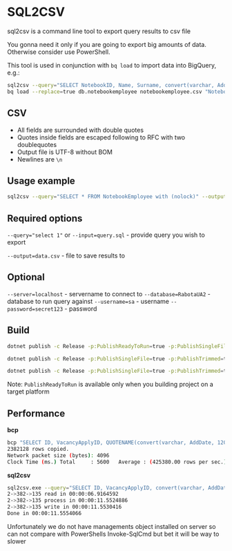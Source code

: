 # SQL2CSV

sql2csv is a command line tool to export query results to csv file

You gonna need it only if you are going to export big amounts of data. Otherwise consider use PowerShell.

This tool is used in conjunction with `bq load` to import data into BigQuery, e.g.:

```bash
sql2csv --query="SELECT NotebookID, Name, Surname, convert(varchar, AddDate, 120), HeadquarterCityID AS CityID FROM NotebookEmployee with (nolock)" --output=notebookemployee.csv
bq load --replace=true db.notebookemployee notebookemployee.csv "NotebookID:INTEGER,Name:STRING,Surname:STRING,AddDate:DATETIME,CityID:INTEGER"
```

## CSV

- All fields are surrounded with double quotes
- Quotes inside fields are escaped following to RFC with two doublequotes
- Output file is UTF-8 without BOM
- Newlines are `\n`

## Usage example

```bash
sql2csv --query="SELECT * FROM NotebookEmployee with (nolock)" --output=notebookemployee.csv --password=secret123
```

## Required options

`--query="select 1"` or `--input=query.sql` - provide query you wish to export

`--output=data.csv` - file to save results to

## Optional

`--server=localhost` - servername to connect to
`--database=RabotaUA2` - database to run query against
`--username=sa` - username
`--password=secret123` - password

## Build

```bash
dotnet publish -c Release -p:PublishReadyToRun=true -p:PublishSingleFile=true -p:PublishTrimmed=true --self-contained true -r osx-x64

dotnet publish -c Release -p:PublishSingleFile=true -p:PublishTrimmed=true --self-contained true -r win-x64

dotnet publish -c Release -p:PublishSingleFile=true -p:PublishTrimmed=true --self-contained true -r linux-x64
```

Note: `PublishReadyToRun` is available only when you building project on a target platform

## Performance

**bcp**

```bash
bcp "SELECT ID, VacancyApplyID, QUOTENAME(convert(varchar, AddDate, 120), '\"'), QUOTENAME(FileName, '\"'), CheckSum, FileSize FROM VacancyApplyCVs with (nolock)" queryout "vacancyapplycvs.csv" -c -C65001 -t"," -r"\n"
2382128 rows copied.
Network packet size (bytes): 4096
Clock Time (ms.) Total     : 5600   Average : (425380.00 rows per sec.)
```

**sql2csv**

```bash
sql2csv.exe --query="SELECT ID, VacancyApplyID, convert(varchar, AddDate, 120), FileName, CheckSum, FileSize FROM VacancyApplyCVs with (nolock)" --output=vacancyapplycvs.csv
2->382->135 read in 00:00:06.9164592
2->382->135 process in 00:00:11.5524886
2->382->135 write in 00:00:11.5530416
Done in 00:00:11.5554066
```

Unfortunately we do not have managements object installed on server so can not compare with PowerShells Invoke-SqlCmd but bet it will be way to slower
